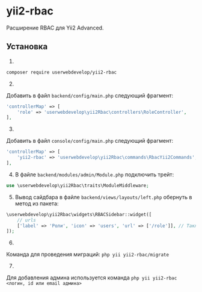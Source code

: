 # yii2-rbac

Расширение RBAC для Yii2 Advanced.

## Установка

1. 
```bash
composer require userwebdevelop/yii2-rbac
```
2. 
Добавить в файл `backend/config/main.php` следующий фрагмент:
```php
'controllerMap' => [
    'role' => 'userwebdevelop\yii2Rbac\controllers\RoleController',
],
```

3. 
Добавить в файл `console/config/main.php` следующий фрагмент:
```php
'controllerMap' => [
    'yii2-rbac' => 'userwebdevelop\yii2Rbac\commands\RbacYii2Commands',
],
```

4. В файле `backend/modules/admin/Module.php` подключить трейт:
```php
use \userwebdevelop\yii2Rbac\traits\ModuleMiddleware;
```

5. Вывод сайдбара в файле `backend/views/layouts/left.php` обернуть в метод из пакета:
```php
\userwebdevelop\yii2Rbac\widgets\RBACSidebar::widget([
    // urls
    ['label' => 'Роли', 'icon' => 'users', 'url' => ['/role']], // Также нужно добавить ссылку на роли
]);
```

6. 
Команда для проведения миграций:
`php yii yii2-rbac/migrate`

7. 
Для добавления админа используется команда `php yii yii2-rbac <логин, id или email админа>`
